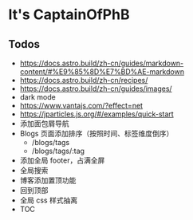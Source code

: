 # It's CaptainOfPhB

## Todos

- <https://docs.astro.build/zh-cn/guides/markdown-content/#%E9%85%8D%E7%BD%AE-markdown>
- <https://docs.astro.build/zh-cn/recipes/>
- <https://docs.astro.build/zh-cn/guides/images/>
- dark mode
- <https://www.vantajs.com/?effect=net>
- <https://jparticles.js.org/#/examples/quick-start>
- 添加面包屑导航
- Blogs 页面添加排序（按照时间、标签维度倒序）
  - /blogs/tags
  - /blogs/tags/:tag
- 添加全局 footer，占满全屏
- 全局搜索
- 博客添加置顶功能
- 回到顶部
- 全局 css 样式抽离
- TOC
